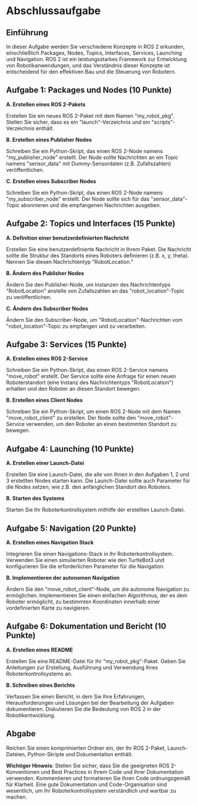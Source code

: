 # Abschlussaufgabe

## Einführung

In dieser Aufgabe werden Sie verschiedene Konzepte in ROS 2 erkunden, einschließlich Packages, Nodes, Topics, Interfaces, Services, Launching und Navigation. ROS 2 ist ein leistungsstarkes Framework zur Entwicklung von Robotikanwendungen, und das Verständnis dieser Konzepte ist entscheidend für den effektiven Bau und die Steuerung von Robotern.

## Aufgabe 1: Packages und Nodes (10 Punkte)

**A. Erstellen eines ROS 2-Pakets**

Erstellen Sie ein neues ROS 2-Paket mit dem Namen "my_robot_pkg". Stellen Sie sicher, dass es ein "launch"-Verzeichnis und ein "scripts"-Verzeichnis enthält.

**B. Erstellen eines Publisher Nodes**

Schreiben Sie ein Python-Skript, das einen ROS 2-Node namens "my_publisher_node" erstellt. Der Node sollte Nachrichten an ein Topic namens "sensor_data" mit Dummy-Sensordaten (z.B. Zufallszahlen) veröffentlichen.

**C. Erstellen eines Subscriber Nodes**

Schreiben Sie ein Python-Skript, das einen ROS 2-Node namens "my_subscriber_node" erstellt. Der Node sollte sich für das "sensor_data"-Topic abonnieren und die empfangenen Nachrichten ausgeben.

## Aufgabe 2: Topics und Interfaces (15 Punkte)

**A. Definition einer benutzerdefinierten Nachricht**

Erstellen Sie eine benutzerdefinierte Nachricht in Ihrem Paket. Die Nachricht sollte die Struktur des Standorts eines Roboters definieren (z.B. x, y, theta). Nennen Sie diesen Nachrichtentyp "RobotLocation."

**B. Ändern des Publisher Nodes**

Ändern Sie den Publisher-Node, um Instanzen des Nachrichtentyps "RobotLocation" anstelle von Zufallszahlen an das "robot_location"-Topic zu veröffentlichen.

**C. Ändern des Subscriber Nodes**

Ändern Sie den Subscriber-Node, um "RobotLocation"-Nachrichten vom "robot_location"-Topic zu empfangen und zu verarbeiten.

## Aufgabe 3: Services (15 Punkte)

**A. Erstellen eines ROS 2-Service**

Schreiben Sie ein Python-Skript, das einen ROS 2-Service namens "move_robot" erstellt. Der Service sollte eine Anfrage für einen neuen Roboterstandort (eine Instanz des Nachrichtentyps "RobotLocation") erhalten und den Roboter an diesen Standort bewegen.

**B. Erstellen eines Client Nodes**

Schreiben Sie ein Python-Skript, um einen ROS 2-Node mit dem Namen "move_robot_client" zu erstellen. Der Node sollte den "move_robot"-Service verwenden, um den Roboter an einen bestimmten Standort zu bewegen.

## Aufgabe 4: Launching (10 Punkte)

**A. Erstellen einer Launch-Datei**

Erstellen Sie eine Launch-Datei, die alle von Ihnen in den Aufgaben 1, 2 und 3 erstellten Nodes starten kann. Die Launch-Datei sollte auch Parameter für die Nodes setzen, wie z.B. den anfänglichen Standort des Roboters.

**B. Starten des Systems**

Starten Sie Ihr Roboterkontrollsystem mithilfe der erstellten Launch-Datei.

## Aufgabe 5: Navigation (20 Punkte)

**A. Erstellen eines Navigation Stack**

Integrieren Sie einen Navigations-Stack in Ihr Roboterkontrollsystem. Verwenden Sie einen simulierten Roboter wie den TurtleBot3 und konfigurieren Sie die erforderlichen Parameter für die Navigation.

**B. Implementieren der autonomen Navigation**

Ändern Sie den "move_robot_client"-Node, um die autonome Navigation zu ermöglichen. Implementieren Sie einen einfachen Algorithmus, der es dem Roboter ermöglicht, zu bestimmten Koordinaten innerhalb einer vordefinierten Karte zu navigieren.

## Aufgabe 6: Dokumentation und Bericht (10 Punkte)

**A. Erstellen eines README**

Erstellen Sie eine README-Datei für Ihr "my_robot_pkg"-Paket. Geben Sie Anleitungen zur Erstellung, Ausführung und Verwendung Ihres Roboterkontrollsystems an.

**B. Schreiben eines Berichts**

Verfassen Sie einen Bericht, in dem Sie Ihre Erfahrungen, Herausforderungen und Lösungen bei der Bearbeitung der Aufgaben dokumentieren. Diskutieren Sie die Bedeutung von ROS 2 in der Robotikentwicklung.

## Abgabe

Reichen Sie einen komprimierten Ordner ein, der Ihr ROS 2-Paket, Launch-Dateien, Python-Skripte und Dokumentation enthält.

**Wichtiger Hinweis**: Stellen Sie sicher, dass Sie die geeigneten ROS 2-Konventionen und Best Practices in Ihrem Code und Ihrer Dokumentation verwenden. Kommentieren und formatieren Sie Ihren Code ordnungsgemäß für Klarheit. Eine gute Dokumentation und Code-Organisation sind wesentlich, um Ihr Roboterkontrollsystem verständlich und wartbar zu machen.
